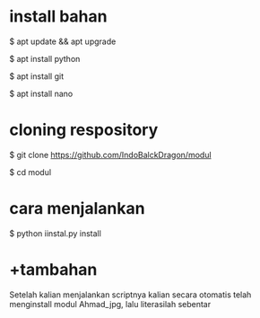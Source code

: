 # install bahan

$ apt update && apt upgrade 

$ apt install python

$ apt install git

$ apt install nano

# cloning respository

$ git clone https://github.com/IndoBalckDragon/modul

$ cd modul

# cara menjalankan

$ python iinstal.py install

# +tambahan

Setelah kalian menjalankan scriptnya kalian secara otomatis 
telah menginstall modul Ahmad_jpg, lalu literasilah sebentar


